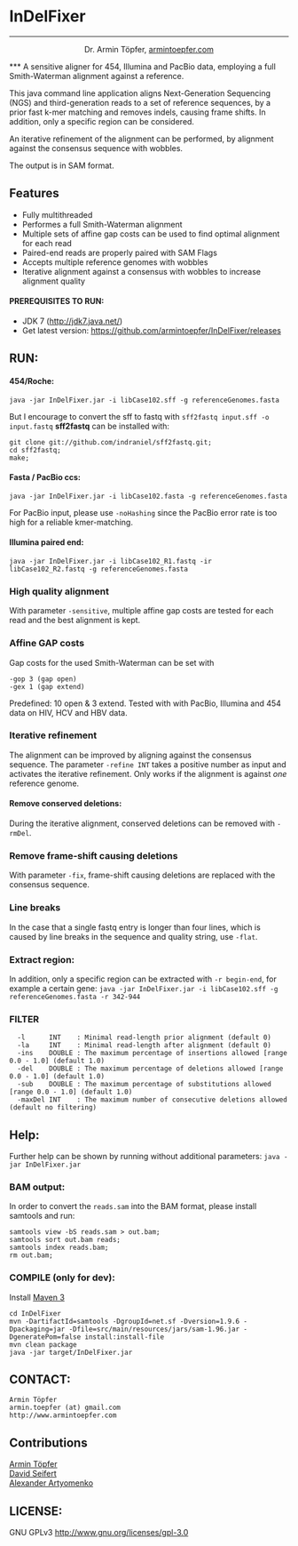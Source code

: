 # InDelFixer
***
<p align="center">Dr. Armin Töpfer, <a href="http://www.armintoepfer.com">armintoepfer.com</a></p>
***
A sensitive aligner for 454, Illumina and PacBio data, employing a full Smith-Waterman alignment against a reference.  

This java command line application aligns Next-Generation Sequencing (NGS) and third-generation reads
to a set of reference sequences, by a prior fast k-mer matching and removes indels, causing
frame shifts. In addition, only a specific region can be considered. 

An iterative refinement of the alignment can be performed, by alignment against the consensus sequence with wobbles.

The output is in SAM format.

## Features
 - Fully multithreaded
 - Performes a full Smith-Waterman alignment
 - Multiple sets of affine gap costs can be used to find optimal alignment for each read
 - Paired-end reads are properly paired with SAM Flags
 - Accepts multiple reference genomes with wobbles
 - Iterative alignment against a consensus with wobbles to increase alignment quality

#### PREREQUISITES TO RUN:
 - JDK 7 (http://jdk7.java.net/)
 - Get latest version: https://github.com/armintoepfer/InDelFixer/releases

## RUN:
#### 454/Roche:
`java -jar InDelFixer.jar -i libCase102.sff -g referenceGenomes.fasta`

But I encourage to convert the sff to fastq with `sff2fastq input.sff -o input.fastq`
<b>sff2fastq</b> can be installed with:
```
git clone git://github.com/indraniel/sff2fastq.git;
cd sff2fastq;
make;
```
 
#### Fasta / PacBio ccs:
`java -jar InDelFixer.jar -i libCase102.fasta -g referenceGenomes.fasta`

For PacBio input, please use `-noHashing` since the PacBio error rate is too high for a reliable kmer-matching.
 
#### Illumina paired end:
`java -jar InDelFixer.jar -i libCase102_R1.fastq -ir libCase102_R2.fastq -g referenceGenomes.fasta`

### High quality alignment
With parameter `-sensitive`, multiple affine gap costs are tested for each read and the best alignment is kept.

### Affine GAP costs
Gap costs for the used Smith-Waterman can be set with
```
-gop 3 (gap open)
-gex 1 (gap extend)
```
Predefined: 10 open & 3 extend. Tested with with PacBio, Illumina and 454 data on HIV, HCV and HBV data.

### Iterative refinement
The alignment can be improved by aligning against the consensus sequence. The parameter `-refine INT` takes a positive number as input and activates the iterative refinement. Only works if the alignment is against _one_ reference genome.

#### Remove conserved deletions:
During the iterative alignment, conserved deletions can be removed with `-rmDel`.

### Remove frame-shift causing deletions
With parameter `-fix`, frame-shift causing deletions are replaced with the consensus sequence.

### Line breaks
In the case that a single fastq entry is longer than four lines, which is caused by line breaks in the sequence and quality string, use `-flat`.

### Extract region:
In addition, only a specific region can be extracted with `-r begin-end`, for example a certain gene:
  `java -jar InDelFixer.jar -i libCase102.sff -g referenceGenomes.fasta -r 342-944`
  
### FILTER 
```
  -l      INT    : Minimal read-length prior alignment (default 0)
  -la     INT    : Minimal read-length after alignment (default 0)
  -ins    DOUBLE : The maximum percentage of insertions allowed [range 0.0 - 1.0] (default 1.0)
  -del    DOUBLE : The maximum percentage of deletions allowed [range 0.0 - 1.0] (default 1.0)
  -sub    DOUBLE : The maximum percentage of substitutions allowed [range 0.0 - 1.0] (default 1.0)
  -maxDel INT    : The maximum number of consecutive deletions allowed (default no filtering)
```

## Help:
Further help can be shown by running without additional parameters:
    `java -jar InDelFixer.jar`

### BAM output:
In order to convert the `reads.sam` into the BAM format, please install samtools and run:

    samtools view -bS reads.sam > out.bam; 
    samtools sort out.bam reads; 
    samtools index reads.bam; 
    rm out.bam;

### COMPILE (only for dev):
Install [Maven 3](http://maven.apache.org/)

    cd InDelFixer
    mvn -DartifactId=samtools -DgroupId=net.sf -Dversion=1.9.6 -Dpackaging=jar -Dfile=src/main/resources/jars/sam-1.96.jar -DgeneratePom=false install:install-file
    mvn clean package
    java -jar target/InDelFixer.jar

## CONTACT:
    Armin Töpfer
    armin.toepfer (at) gmail.com
    http://www.armintoepfer.com
    
## Contributions
 [Armin Töpfer](http://www.armintoepfer.com)  
 [David Seifert](http://www.bsse.ethz.ch/cbg/people/dseifert)  
 [Alexander Artyomenko](http://alan.cs.gsu.edu/NGS/?q=content/alexander-artyomenko)

## LICENSE:
 GNU GPLv3 http://www.gnu.org/licenses/gpl-3.0
